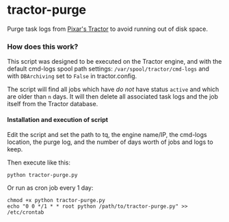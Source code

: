 # tractor-purge

Purge task logs from [Pixar's Tractor](https://renderman.pixar.com/view/pixars-tractor) to avoid running out of disk space.

### How does this work?

This script was designed to be executed on the Tractor engine, and with the default cmd-logs spool path settings: `/var/spool/tractor/cmd-logs` and with `DBArchiving` set to `False` in tractor.config.

The script will find all jobs which have *do not* have status `active` and which are older than `n` days. It will then delete all associated task logs and the job itself from the Tractor database.

#### Installation and execution of script

Edit the script and set the path to tq, the engine name/IP, the cmd-logs location, the purge log, and the number of days worth of jobs and logs to keep.

Then execute like this:

    python tractor-purge.py


Or run as cron job every 1 day:

    chmod +x python tractor-purge.py
    echo "0 0 */1 * * root python /path/to/tractor-purge.py" >> /etc/crontab


